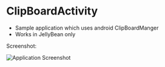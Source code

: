 ClipBoardActivity
=================

- Sample application which uses android ClipBoardManger
- Works in JellyBean only

Screenshot:

![Application Screenshot](https://raw.github.com/munnadroid/ClipBoardActivity/master/res/drawable-hdpi/Screenshot.png)
